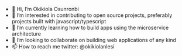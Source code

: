 - 👋 Hi, I’m Okikiola Osunronbi
- 👀 I’m interested in contributing to open source projects, preferably projects built with javascript/typescript
- 🌱 I’m currently learning how to build apps using the microservice architecture
- 💞️ I’m looking to collaborate on building web applications of any kind
- 📫 How to reach me 
      twitter: @okikiolanlesi

<!---
okikiolanlesi/okikiolanlesi is a ✨ special ✨ repository because its `README.md` (this file) appears on your GitHub profile.
You can click the Preview link to take a look at your changes.
--->
